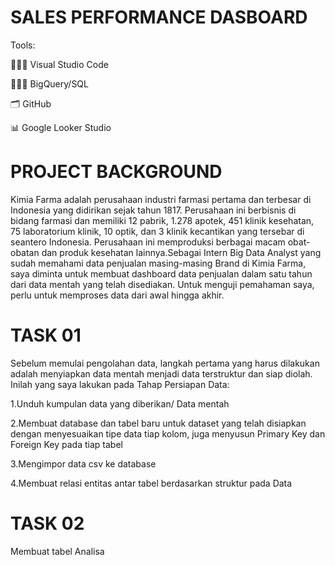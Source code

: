 # SALES PERFORMANCE DASBOARD

Tools:

👩🏻‍💻 Visual Studio Code

👩🏻‍💻 BigQuery/SQL

🗂️ GitHub

📊 Google Looker Studio


#  PROJECT BACKGROUND 

Kimia Farma adalah perusahaan industri farmasi pertama dan terbesar di Indonesia yang didirikan sejak tahun 1817. Perusahaan ini berbisnis di bidang farmasi dan memiliki 12 pabrik, 1.278 apotek, 451 klinik kesehatan, 75 laboratorium klinik, 10 optik, dan 3 klinik kecantikan yang tersebar di seantero Indonesia. Perusahaan ini memproduksi berbagai macam obat-obatan dan produk kesehatan lainnya.Sebagai Intern Big Data Analyst yang sudah memahami data penjualan masing-masing Brand di Kimia Farma, saya diminta untuk membuat dashboard data penjualan dalam satu tahun dari data mentah yang telah disediakan. Untuk menguji pemahaman saya, perlu untuk memproses data dari awal hingga akhir.

#  TASK 01

Sebelum memulai pengolahan data, langkah pertama yang harus dilakukan adalah menyiapkan data mentah menjadi data terstruktur dan siap diolah. Inilah yang saya lakukan pada Tahap Persiapan Data:

1.Unduh kumpulan data yang diberikan/ Data mentah

2.Membuat database dan tabel baru untuk dataset yang telah disiapkan dengan menyesuaikan tipe data tiap kolom, juga menyusun Primary Key dan Foreign Key pada tiap tabel

3.Mengimpor data csv ke database

4.Membuat relasi entitas antar tabel berdasarkan struktur pada Data

# TASK 02
Membuat tabel Analisa



